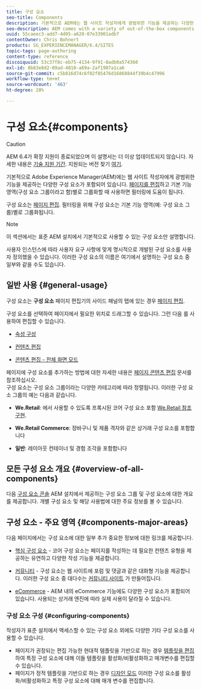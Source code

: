 ```yaml
---
title: 구성 요소
seo-title: Components
description: 기본적으로 AEM에는 웹 사이트 작성자에게 광범위한 기능을 제공하는 다양한 구성 요소가 포함되어 있습니다
seo-description: AEM comes with a variety of out-of-the-box components that provide comprehensive functionality for website authors
uuid: 55caeec3-add7-4d05-a620-07e33901adb7
contentOwner: Chris Bohnert
products: SG_EXPERIENCEMANAGER/6.4/SITES
topic-tags: page-authoring
content-type: reference
discoiquuid: 53c37f8c-eb75-4134-9f91-8adb0a574360
exl-id: 8b83e8d2-09ad-4010-a69a-2af1907a1ca6
source-git-commit: c5b816d74c6f02f85476d16868844f39b4c47996
workflow-type: tm+mt
source-wordcount: '463'
ht-degree: 28%

---
```


# 구성 요소{#components}

>[!CAUTION]
>
>AEM 6.4가 확장 지원이 종료되었으며 이 설명서는 더 이상 업데이트되지 않습니다. 자세한 내용은 [기술 지원 기간](https://helpx.adobe.com/kr/support/programs/eol-matrix.html). 지원되는 버전 찾기 [여기](https://experienceleague.adobe.com/docs/).

기본적으로 Adobe Experience Manager(AEM)에는 웹 사이트 작성자에게 광범위한 기능을 제공하는 다양한 구성 요소가 포함되어 있습니다. [페이지를 편집](/help/sites-authoring/editing-content.md)하고 기본 기능 영역(구성 요소 그룹이라고 함)별로 그룹화할 때 사용하면 필터링에 도움이 됩니다.

구성 요소는 [페이지 편집](/help/sites-authoring/editing-content.md). 필터링을 위해 구성 요소는 기본 기능 영역(예: 구성 요소 그룹)별로 그룹화됩니다.

>[!NOTE]
>
>이 섹션에서는 표준 AEM 설치에서 기본적으로 사용할 수 있는 구성 요소만 설명합니다.
>
>사용자 인스턴스에 따라 사용자 요구 사항에 맞게 명시적으로 개발된 구성 요소를 사용자 정의했을 수 있습니다. 이러한 구성 요소의 이름은 여기에서 설명하는 구성 요소 중 일부와 같을 수도 있습니다.

## 일반 사용 {#general-usage}

구성 요소는 **구성 요소** 페이지 편집기의 사이드 패널의 탭에 있는 경우 [페이지 편집](/help/sites-authoring/editing-content.md).

구성 요소를 선택하여 페이지에서 필요한 위치로 드래그할 수 있습니다. 그런 다음 를 사용하여 편집할 수 있습니다.

* [속성 구성](/help/sites-authoring/editing-page-properties.md)
* [컨텐츠 편집](/help/sites-authoring/editing-content.md)

* [콘텐츠 편집 - 전체 화면 모드](/help/sites-authoring/editing-content.md#edit-content-full-screen-mode)

페이지에 구성 요소를 추가하는 방법에 대한 자세한 내용은 [페이지 콘텐츠 편집](/help/sites-authoring/editing-content.md) 문서를 참조하십시오.\
구성 요소는 구성 요소 그룹이라는 다양한 카테고리에 따라 정렬됩니다. 이러한 구성 요소 그룹의 예는 다음과 같습니다.

* **We.Retail**: 에서 사용할 수 있도록 프록시된 코어 구성 요소 포함 [We.Retail 참조 구현](/help/sites-developing/we-retail.md).

* **We.Retail Commerce**: 장바구니 및 제품 격자와 같은 상거래 구성 요소를 포함합니다

* **일반**: 레이아웃 컨테이너 및 경험 조각을 포함합니다

## 모든 구성 요소 개요 {#overview-of-all-components}

다음 [구성 요소 콘솔](/help/sites-authoring/default-components-console.md) AEM 설치에서 제공하는 구성 요소 그룹 및 구성 요소에 대한 개요를 제공합니다. 개별 구성 요소 및 해당 사용법에 대한 주요 정보를 볼 수 있습니다.

## 구성 요소 - 주요 영역 {#components-major-areas}

다음 페이지에서는 구성 요소에 대한 일부 추가 중요한 정보에 대한 링크를 제공합니다.

* [핵심 구성 요소](https://experienceleague.adobe.com/docs/experience-manager-core-components/using/introduction.html) - 코어 구성 요소는 페이지를 작성하는 데 필요한 컨텐츠 유형을 제공하는 유연하고 다양한 작성 기능을 제공합니다.

* [커뮤니티](/help/communities/author-communities.md) - 구성 요소는 웹 사이트에 포럼 및 댓글과 같은 대화형 기능을 제공합니다. 이러한 구성 요소 중 대다수는 [커뮤니티 사이트](/help/communities/overview.md) 가 만들어집니다.

* [eCommerce](/help/sites-administering/ecommerce.md) - AEM 내의 eCommerce 기능에도 다양한 구성 요소가 포함되어 있습니다. 사용되는 상거래 엔진에 따라 실제 사용이 달라질 수 있습니다.

### 구성 요소 구성 {#configuring-components}

작성자가 표준 설치에서 액세스할 수 있는 구성 요소 외에도 다양한 기타 구성 요소를 사용할 수 있습니다.

* 페이지가 권장되는 편집 가능한 현대적 템플릿을 기반으로 하는 경우 [템플릿을 편집](/help/sites-authoring/templates.md)하여 특정 구성 요소에 대해 이들 템플릿을 활성화/비활성화하고 매개변수를 편집할 수 있습니다.
* 페이지가 정적 템플릿을 기반으로 하는 경우 [디자인 모드](/help/sites-authoring/default-components-designmode.md#enable-disable-components) 이러한 구성 요소를 활성화/비활성화하고 특정 구성 요소에 대해 매개 변수를 편집합니다.
